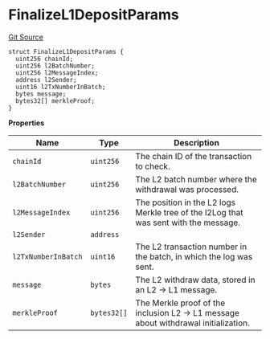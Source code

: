 # FinalizeL1DepositParams
[Git Source](https://github.com/matter-labs/zksync-contracts/blob/a1506a91fd7e3b73aa6fe10caf12e32f39e26211/contracts/l1-contracts/bridge/interfaces/IL1Nullifier.sol)


```solidity
struct FinalizeL1DepositParams {
  uint256 chainId;
  uint256 l2BatchNumber;
  uint256 l2MessageIndex;
  address l2Sender;
  uint16 l2TxNumberInBatch;
  bytes message;
  bytes32[] merkleProof;
}
```

**Properties**

|Name|Type|Description|
|----|----|-----------|
|`chainId`|`uint256`|The chain ID of the transaction to check.|
|`l2BatchNumber`|`uint256`|The L2 batch number where the withdrawal was processed.|
|`l2MessageIndex`|`uint256`|The position in the L2 logs Merkle tree of the l2Log that was sent with the message.|
|`l2Sender`|`address`||
|`l2TxNumberInBatch`|`uint16`|The L2 transaction number in the batch, in which the log was sent.|
|`message`|`bytes`|The L2 withdraw data, stored in an L2 -> L1 message.|
|`merkleProof`|`bytes32[]`|The Merkle proof of the inclusion L2 -> L1 message about withdrawal initialization.|

